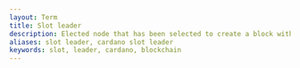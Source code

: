 ```yaml
---
layout: Term
title: Slot leader
description: Elected node that has been selected to create a block within the current slot. A random election process occurs based on the proportional stake.
aliases: slot leader, cardano slot leader
keywords: slot, leader, cardano, blockchain
---
```

